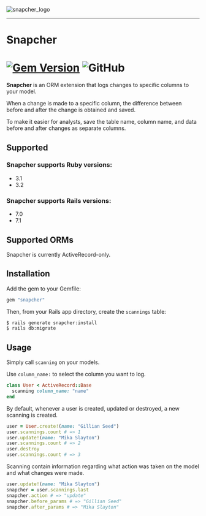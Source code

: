 ![snapcher_logo](https://github.com/ryosk7/snapcher/assets/26167770/8f8f71d3-d6aa-4755-a15c-6f714b1e948c)

----------

# Snapcher
[![Gem Version](https://img.shields.io/gem/v/snapcher.svg)](http://rubygems.org/gems/snapcher)
![GitHub](https://img.shields.io/github/license/ryosk7/snapcher)
=======

**Snapcher** is an ORM extension that logs changes to specific columns to your model.

When a change is made to a specific column, the difference between before and after the change is obtained and saved.

To make it easier for analysts, save the table name, column name, and data before and after changes as separate columns.

## Supported

### Snapcher supports Ruby versions:

* 3.1
* 3.2

### Snapcher supports Rails versions:

* 7.0
* 7.1

## Supported ORMs

Snapcher is currently ActiveRecord-only.

## Installation

Add the gem to your Gemfile:

```ruby
gem "snapcher"
```

Then, from your Rails app directory, create the `scannings` table:

```bash
$ rails generate snapcher:install
$ rails db:migrate
```

## Usage

Simply call `scanning` on your models.

Use `column_name:` to select the column you want to log.

```ruby
class User < ActiveRecord::Base
  scanning column_name: "name"
end
```

By default, whenever a user is created, updated or destroyed, a new scanning is created.

```ruby
user = User.create!(name: "Gillian Seed")
user.scannings.count # => 1
user.update!(name: "Mika Slayton")
user.scannings.count # => 2
user.destroy
user.scannings.count # => 3
```

Scanning contain information regarding what action was taken on the model and what changes were made.

```ruby
user.update!(name: "Mika Slayton")
snapcher = user.scannings.last
snapcher.action # => "update"
snapcher.before_params # => "Gillian Seed"
snapcher.after_params # => "Mika Slayton"
```
